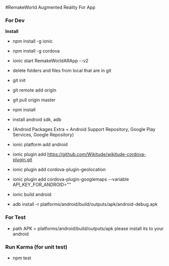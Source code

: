 #RemakeWorld Augmented Reality For App

### For Dev

**Install**

* npm install -g ionic

* npm install -g cordova 

* ionic start RemakeWorldARApp --v2 

* delete folders and files from local that are in git

* git init

* git remote add origin <url>

* git pull origin master

* npm install

* install android sdk, adb

* (Android Packages Extra = Android Support Repository, Google Play Services, Google Repository)

* ionic platform add android

* ionic plugin add https://github.com/Wikitude/wikitude-cordova-plugin.git
 
* ionic plugin add cordova-plugin-geolocation

* ionic plugin add cordova-plugin-googlemaps --variable API_KEY_FOR_ANDROID="<KEY>"

* ionic build android

* adb install -r platforms/android/build/outputs/apk/android-debug.apk

### For Test

* path APK = platforms/android/build/outputs/apk please install its to your android

### Run Karma (for unit test)

* npm test